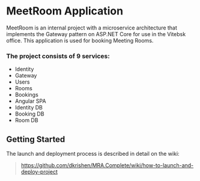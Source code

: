 # MeetRoom Application

MeetRoom is an internal project with a microservice architecture that implements the Gateway pattern on ASP.NET Core for use in the Vitebsk office. This application is used for booking Meeting Rooms.

### The project consists of 9 services:
- Identity
- Gateway
- Users
- Rooms
- Bookings
- Angular SPA
- Identity DB
- Booking DB
- Room DB

## Getting Started
The launch and deployment process is described in detail on the wiki:
> https://github.com/dkrishen/MRA.Complete/wiki/how-to-launch-and-deploy-project
